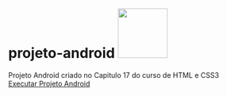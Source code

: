 # projeto-android <img width="100px" src="https://commons.wikimedia.org/wiki/File:CSS3_and_HTML5_logos_and_wordmarks.svg">
Projeto Android criado no Capitulo 17 do curso de HTML e CSS3<br>
<a href="https://geffersoncosta.github.io/projeto-android/" target="_blank" rel="externo">Executar Projeto Android</a><br>

